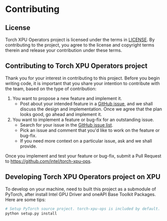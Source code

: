 # Contributing

## License

Torch XPU Operators project is licensed under the terms in [LICENSE](./LICENSE). By contributing to the project, you agree to the license and copyright terms therein and release your contribution under these terms.

## Contributing to Torch XPU Operators project

Thank you for your interest in contributing to this project. Before you begin writing code, it is important that you share your intention to contribute with the team, based on the type of contribution:

1. You want to propose a new feature and implement it.
    - Post about your intended feature in a [GitHub issue](https://github.com/intel/torch-xpu-ops/issues), and we shall discuss the design and implementation. Once we agree that the plan looks good, go ahead and implement it.
2. You want to implement a feature or bug-fix for an outstanding issue.
    - Search for your issue in the [GitHub issue list](https://github.com/intel/torch-xpu-ops/issues).
    - Pick an issue and comment that you'd like to work on the feature or bug-fix.
    - If you need more context on a particular issue, ask and we shall provide.

Once you implement and test your feature or bug-fix, submit a Pull Request to https://github.com/intel/torch-xpu-ops.


## Developing Torch XPU Operators project on XPU


To develop on your machine, need to built this project as a submodule of PyTorch, after install Intel GPU Driver and oneAPI Base Toolkit Packages.
Here are some tips:

```bash
# Setup PyTorch source project. torch-xpu-ops is included by default.
python setup.py install
```
